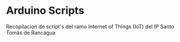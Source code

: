 # Arduino Scripts
Recopilacion de script's del ramo Internet of Things (IoT) del IP Santo Tomás de Rancagua 
